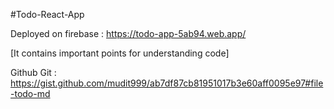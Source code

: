 #Todo-React-App 

Deployed on firebase : https://todo-app-5ab94.web.app/

[It contains important points for understanding code]

Github Git : https://gist.github.com/mudit999/ab7df87cb81951017b3e60aff0095e97#file-todo-md
